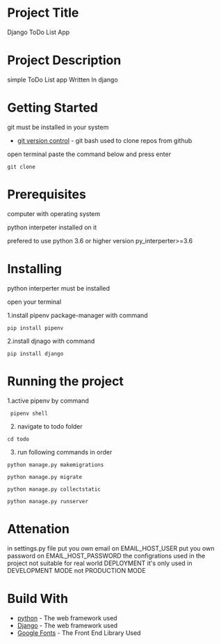 # Project Title

Django ToDo List App

# Project Description
simple ToDo List app Written In django

# Getting Started

git must be installed in your system

* [git version control](https://git-scm.com/) - git bash used to clone repos from github

open terminal paste the command below and press enter
```
git clone 
```
# Prerequisites

computer with operating system 

python interpeter installed on it 

prefered to use python 3.6 or higher version py_interperter>=3.6

# Installing

python interperter must be installed

open your terminal 

1.install pipenv package-manager with command 
 ```
pip install pipenv
```
2.install djnago with command
```
pip install django
```

# Running the project

1.active pipenv by command 
```
 pipenv shell
 ```
2. navigate to todo folder
```
cd todo
```
3. run following commands in order
```
python manage.py makemigrations
```
```
python manage.py migrate
```
```
python manage.py collectstatic
```
```
python manage.py runserver
```
# Attenation
in settings.py file 
put you own email on EMAIL_HOST_USER
put you own password on EMAIL_HOST_PASSWORD
the configrations used in the project not suitable for real world DEPLOYMENT
it's only used in DEVELOPMENT MODE not PRODUCTION MODE

# Build With

* [python](https://www.python.org/) - The web framework used
* [Django](https://docs.djangoproject.com/en/2.1/) - The web framework used
* [Google Fonts](https://fonts.google.com/) - The Front End Library Used